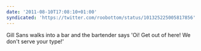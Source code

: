 ```yaml
---
date: '2011-08-10T17:08:10+01:00'
syndicated: 'https://twitter.com/roobottom/status/101325225005817856'
---
```

Gill Sans walks into a bar and the bartender says 'Oi! Get out of here! We don't serve your type!'
